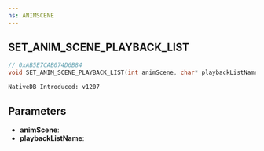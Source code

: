 ```yaml
---
ns: ANIMSCENE
---
```

## SET_ANIM_SCENE_PLAYBACK_LIST

```c
// 0xAB5E7CAB074D6B84
void SET_ANIM_SCENE_PLAYBACK_LIST(int animScene, char* playbackListName);
```

```
NativeDB Introduced: v1207
```

## Parameters
* **animScene**:
* **playbackListName**:
